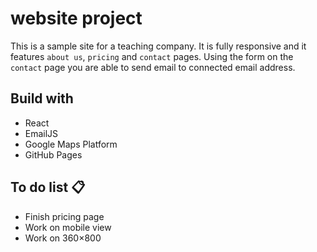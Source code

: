 # website project

This is a sample site for a teaching company. It is fully responsive and it features `about us`, `pricing` and `contact` pages. Using the form on the `contact` page you are able to send email to connected email address.

## Build with

- React
- EmailJS
- Google Maps Platform
- GitHub Pages

## To do list 📋

- Finish pricing page
- Work on mobile view
- Work on 360×800
